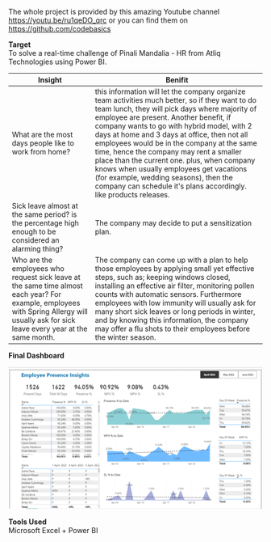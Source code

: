 The whole project is provided by this amazing Youtube channel https://youtu.be/ru1qeDO_qrc
or you can find them on https://github.com/codebasics

**Target**<br /> To solve a real-time challenge of Pinali Mandalia - HR from Atliq Technologies using Power BI.

Insight | Benifit
 --- | --- 
What are the most days people like to work from home? | this information will let the company organize team activities much better, so if they want to do team lunch, they will pick days where majority of employee are present. Another benefit, if company wants to go with hybrid model, with 2 days at home and 3 days at office, then not all employees would be in the company at the same time, hence the company may rent a smaller place than the current one. plus, when company knows when usually employees get vacations (for example, wedding seasons), then the company can schedule it's plans accordingly. like products releases.
Sick leave almost at the same period? is the percentage high enough to be considered an alarming thing? | The company may decide to put a sensitization plan. 
Who are the employees who request sick leave at the same time almost each year? For example, employees with Spring Allergy will usually ask for sick leave every year at the same month.  | The company can come up with a plan to help those employees by applying small yet effective steps, such as; keeping windows closed, installing an effective air filter, monitoring pollen counts with automatic sensors. Furthermore employees with low immunity will usually ask for many short sick leaves or long periods in winter, and by knowing this information, the company may offer a flu shots to their employees before the winter season. <br />

**Final Dashboard**<br />

![alt text](https://github.com/Amira-Ali/Portfolio-Projects/blob/main/HR%20Insights/dashboard.png)

**Tools Used**<br />
Microsoft Excel + Power BI
